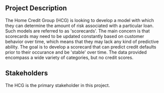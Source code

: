 ## Project Description
The Home Credit Group (HCG) is looking to develop a model with which they can determine the amount of risk associated with a particular loan. Such models are referred to as 'scorecards'. The main concern is that scorecards may need to be updated constantly based on customer behavior over time, which means that they may lack any kind of predictive ability. The goal is to develop a scorecard that can predict credit defaults prior to their occurance and be 'stable' over time. The data provided encompass a wide variety of categories, but no credit scores.

## Stakeholders
The HCG is the primary stakeholder in this project. 
